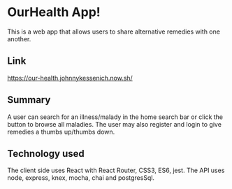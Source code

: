 # OurHealth App!

This is a web app that allows users to share alternative remedies with one another.

## Link

https://our-health.johnnykessenich.now.sh/

## Summary

A user can search for an illness/malady in the home search bar or click the button to browse all maladies. The user may also register and login to give remedies a thumbs up/thumbs down.


## Technology used

The client side uses React with React Router, CSS3, ES6, jest. The API uses node, express, knex, mocha, chai and postgresSql.